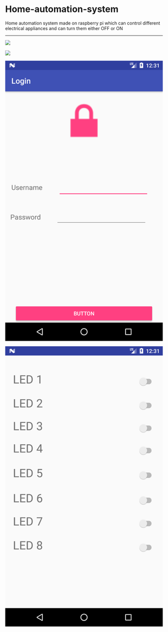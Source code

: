 # Home-automation-system

Home automation system made on raspberry pi which can control different electrical appliances and can turn them either OFF or ON

***
![](https://github.com/Akshat122/Home-automation-system/blob/master/IMG_20170723_220034.jpg)

![](https://github.com/Akshat122/Home-automation-system/blob/master/IMG_20170723_220043.jpg)

![](https://github.com/Akshat122/Home-automation-system/blob/master/Screenshot_1505502091.png)

![](https://github.com/Akshat122/Home-automation-system/blob/master/Screenshot_1505502104.png)
